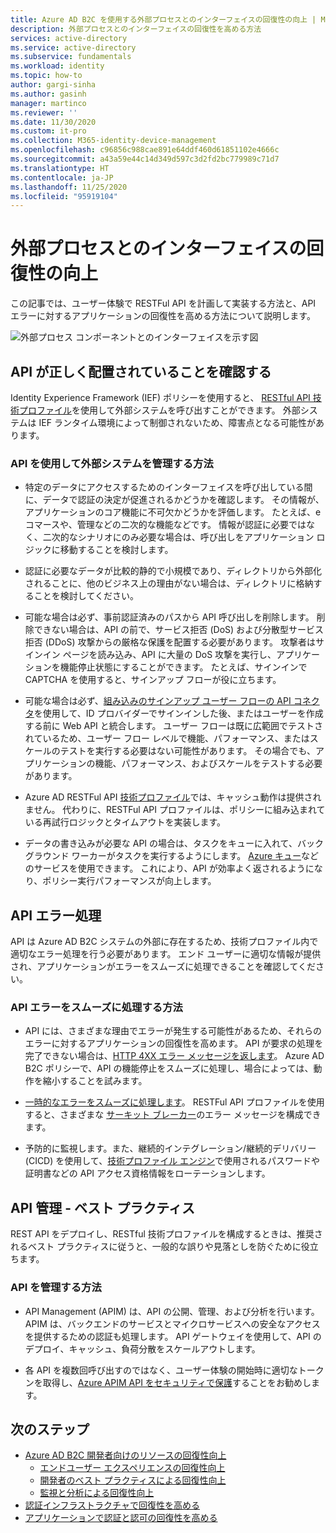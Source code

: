 ```yaml
---
title: Azure AD B2C を使用する外部プロセスとのインターフェイスの回復性の向上 | Microsoft Docs
description: 外部プロセスとのインターフェイスの回復性を高める方法
services: active-directory
ms.service: active-directory
ms.subservice: fundamentals
ms.workload: identity
ms.topic: how-to
author: gargi-sinha
ms.author: gasinh
manager: martinco
ms.reviewer: ''
ms.date: 11/30/2020
ms.custom: it-pro
ms.collection: M365-identity-device-management
ms.openlocfilehash: c96856c988cae891e64ddf460d61851102e4666c
ms.sourcegitcommit: a43a59e44c14d349d597c3d2fd2bc779989c71d7
ms.translationtype: HT
ms.contentlocale: ja-JP
ms.lasthandoff: 11/25/2020
ms.locfileid: "95919104"
---
```

# <a name="resilient-interfaces-with-external-processes"></a>外部プロセスとのインターフェイスの回復性の向上

この記事では、ユーザー体験で RESTFul API を計画して実装する方法と、API エラーに対するアプリケーションの回復性を高める方法について説明します。

![外部プロセス コンポーネントとのインターフェイスを示す図](media/resilient-external-processes/external-processes-architecture.png)

## <a name="ensure-correct-placement-of-the-apis"></a>API が正しく配置されていることを確認する

Identity Experience Framework (IEF) ポリシーを使用すると、 [RESTful API 技術プロファイル](https://docs.microsoft.com/azure/active-directory-b2c/restful-technical-profile)を使用して外部システムを呼び出すことができます。 外部システムは IEF ランタイム環境によって制御されないため、障害点となる可能性があります。

### <a name="how-to-manage-external-systems-using-apis"></a>API を使用して外部システムを管理する方法

- 特定のデータにアクセスするためのインターフェイスを呼び出している間に、データで認証の決定が促進されるかどうかを確認します。 その情報が、アプリケーションのコア機能に不可欠かどうかを評価します。 たとえば、e コマースや、管理などの二次的な機能などです。 情報が認証に必要ではなく、二次的なシナリオにのみ必要な場合は、呼び出しをアプリケーション ロジックに移動することを検討します。

- 認証に必要なデータが比較的静的で小規模であり、ディレクトリから外部化されることに、他のビジネス上の理由がない場合は、ディレクトリに格納することを検討してください。

- 可能な場合は必ず、事前認証済みのパスから API 呼び出しを削除します。 削除できない場合は、API の前で、サービス拒否 (DoS) および分散型サービス拒否 (DDoS) 攻撃からの厳格な保護を配置する必要があります。 攻撃者はサインイン ページを読み込み、API に大量の DoS 攻撃を実行し、アプリケーションを機能停止状態にすることができます。 たとえば、サインインで CAPTCHA を使用すると、サインアップ フローが役に立ちます。

- 可能な場合は必ず、[組み込みのサインアップ ユーザー フローの API コネクタ](https://docs.microsoft.com/azure/active-directory-b2c/api-connectors-overview)を使用して、ID プロバイダーでサインインした後、またはユーザーを作成する前に Web API と統合します。 ユーザー フローは既に広範囲でテストされているため、ユーザー フロー レベルで機能、パフォーマンス、またはスケールのテストを実行する必要はない可能性があります。 その場合でも、アプリケーションの機能、パフォーマンス、およびスケールをテストする必要があります。

- Azure AD RESTFul API [技術プロファイル](https://docs.microsoft.com/azure/active-directory-b2c/restful-technical-profile)では、キャッシュ動作は提供されません。 代わりに、RESTFul API プロファイルは、ポリシーに組み込まれている再試行ロジックとタイムアウトを実装します。

- データの書き込みが必要な API の場合は、タスクをキューに入れて、バックグラウンド ワーカーがタスクを実行するようにします。 [Azure キュー](https://docs.microsoft.com/azure/storage/queues/storage-queues-introduction)などのサービスを使用できます。 これにより、API が効率よく返されるようになり、ポリシー実行パフォーマンスが向上します。  

## <a name="api-error-handling"></a>API エラー処理

API は Azure AD B2C システムの外部に存在するため、技術プロファイル内で適切なエラー処理を行う必要があります。 エンド ユーザーに適切な情報が提供され、アプリケーションがエラーをスムーズに処理できることを確認してください。

### <a name="how-to-gracefully-handle-api-errors"></a>API エラーをスムーズに処理する方法

- API には、さまざまな理由でエラーが発生する可能性があるため、それらのエラーに対するアプリケーションの回復性を高めます。 API が要求の処理を完了できない場合は、[HTTP 4XX エラー メッセージを返します](https://docs.microsoft.com/azure/active-directory-b2c/restful-technical-profile#returning-validation-error-message)。 Azure AD B2C ポリシーで、API の機能停止をスムーズに処理し、場合によっては、動作を縮小することを試みます。

- [一時的なエラーをスムーズに処理します](https://docs.microsoft.com/azure/active-directory-b2c/restful-technical-profile#error-handling)。 RESTFul API プロファイルを使用すると、さまざまな [サーキット ブレーカー](https://docs.microsoft.com/azure/architecture/patterns/circuit-breaker)のエラー メッセージを構成できます。

- 予防的に監視します。また、継続的インテグレーション/継続的デリバリー (CICD) を使用して、[技術プロファイル エンジン](https://docs.microsoft.com/azure/active-directory-b2c/restful-technical-profile)で使用されるパスワードや証明書などの API アクセス資格情報をローテーションします。

## <a name="api-management---best-practices"></a>API 管理 - ベスト プラクティス

REST API をデプロイし、RESTful 技術プロファイルを構成するときは、推奨されるベスト プラクティスに従うと、一般的な誤りや見落としを防ぐために役立ちます。

### <a name="how-to-manage-apis"></a>API を管理する方法

- API Management (APIM) は、API の公開、管理、および分析を行います。 APIM は、バックエンドのサービスとマイクロサービスへの安全なアクセスを提供するための認証も処理します。 API ゲートウェイを使用して、API のデプロイ、キャッシュ、負荷分散をスケールアウトします。

- 各 API を複数回呼び出すのではなく、ユーザー体験の開始時に適切なトークンを取得し、[Azure APIM API をセキュリティで保護](https://docs.microsoft.com/azure/active-directory-b2c/secure-api-management?tabs=app-reg-ga)することをお勧めします。

## <a name="next-steps"></a>次のステップ

- [Azure AD B2C 開発者向けのリソースの回復性向上](resilience-b2c.md)
  - [エンドユーザー エクスペリエンスの回復性向上](resilient-end-user-experience.md)
  - [開発者のベスト プラクティスによる回復性向上](resilience-b2c-developer-best-practices.md)
  - [監視と分析による回復性向上](resilience-with-monitoring-alerting.md)
- [認証インフラストラクチャで回復性を高める](resilience-in-infrastructure.md)
- [アプリケーションで認証と認可の回復性を高める](resilience-app-development-overview.md)
